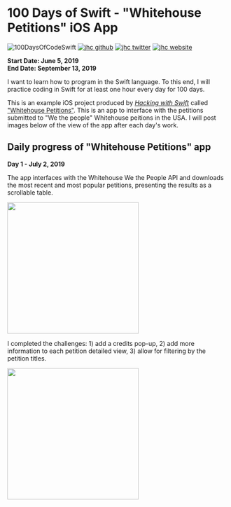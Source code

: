 # 100 Days of Swift - "Whitehouse Petitions" iOS App

![100DaysOfCodeSwift](https://img.shields.io/badge/100DaysOfCode-Swift-FA7343.svg?style=flat&logo=swift)
[![jhc github](https://img.shields.io/badge/GitHub-jhrcook-lightgrey.svg?style=flat&logo=github)](https://github.com/jhrcook)
[![jhc twitter](https://img.shields.io/badge/Twitter-JoshDoesaThing-00aced.svg?style=flat&logo=twitter)](https://twitter.com/JoshDoesa)
[![jhc website](https://img.shields.io/badge/Website-JoshDoesaThing-5087B2.svg?style=flat&logo=telegram)](https://www.joshdoesathing.com)

**Start Date: June 5, 2019  
End Date: September 13, 2019**

I want to learn how to program in the Swift language. To this end, I will practice coding in Swift for at least one hour every day for 100 days.

This is an example iOS project produced by [*Hacking with Swift*](https://www.hackingwithswift.com/read) called ["Whitehouse Petitions"](https://www.hackingwithswift.com/read/7/overview). This is an app to interface with the petitions submitted to "We the people" Whitehouse peitions in the USA. I will post images below of the view of the app after each day's work.

## Daily progress of "Whitehouse Petitions" app

**Day 1 - July 2, 2019**

The app interfaces with the Whitehouse We the People API and downloads the most recent and most popular petitions, presenting the results as a scrollable table.

<img src="progress_screenshots/Jul-02-2019 11-55-02.gif" width="300"/>

I completed the challenges: 1) add a credits pop-up, 2) add more information to each petition detailed view, 3) allow for filtering by the petition titles.

<img src="progress_screenshots/Jul-02-2019 15-57-54.gif" width="300"/>

